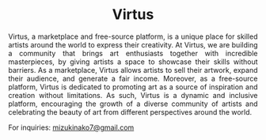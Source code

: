 <h1 align="center">
  Virtus
</h1>

<p align="justify">
Virtus, a marketplace and free-source platform, is a unique place for skilled artists around the world to express their creativity. At Virtus, we are building a community that brings art enthusiasts together with incredible masterpieces, by giving artists a space to showcase their skills without barriers. As a marketplace, Virtus allows artists to sell their artwork, expand their audience, and generate a fair income. Moreover, as a free-source platform, Virtus is dedicated to promoting art as a source of inspiration and creation without limitations. As such, Virtus is a dynamic and inclusive platform, encouraging the growth of a diverse community of artists and celebrating the beauty of art from different perspectives around the world.
</p>

For inquiries: mizukinako7@gmail.com